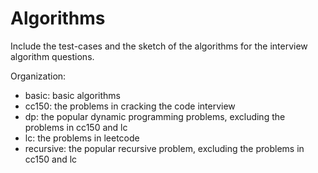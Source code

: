Algorithms
=========

Include the test-cases and the sketch of the algorithms for the interview algorithm questions.

Organization:

* basic: basic algorithms
* cc150: the problems in cracking the code interview
* dp: the popular dynamic programming problems, excluding the problems in cc150 and lc
* lc: the problems in leetcode
* recursive: the popular recursive problem, excluding the problems in cc150 and lc
